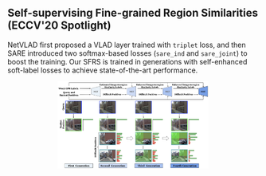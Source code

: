 ## Self-supervising Fine-grained Region Similarities (ECCV'20 Spotlight)

NetVLAD first proposed a VLAD layer trained with `triplet` loss, and then SARE introduced two softmax-based losses (`sare_ind` and `sare_joint`) to boost the training. Our SFRS is trained in generations with self-enhanced soft-label losses to achieve state-of-the-art performance.

<p align="center">
    <img src="figs/sfrs_fm.png" width="60%">
</p>
